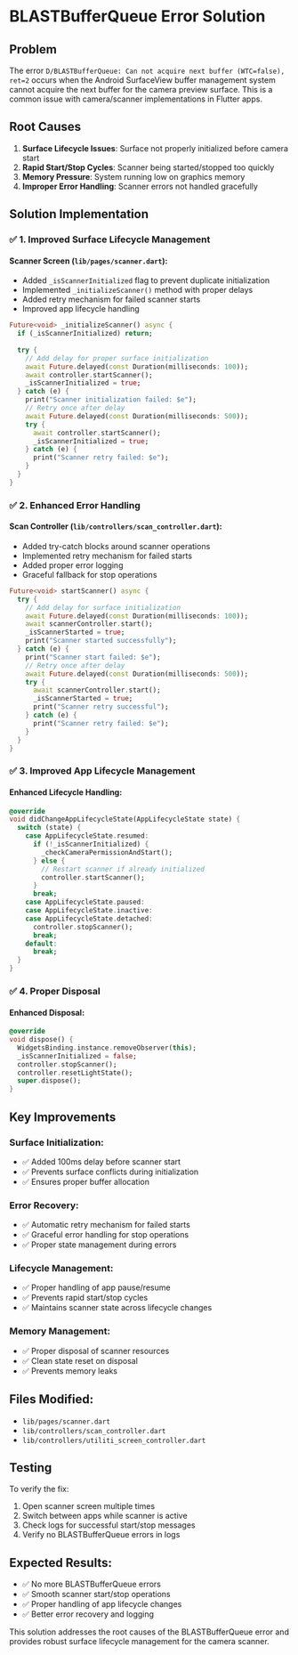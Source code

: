 # BLASTBufferQueue Error Solution

## Problem
The error `D/BLASTBufferQueue: Can not acquire next buffer (WTC=false), ret=2` occurs when the Android SurfaceView buffer management system cannot acquire the next buffer for the camera preview surface. This is a common issue with camera/scanner implementations in Flutter apps.

## Root Causes
1. **Surface Lifecycle Issues**: Surface not properly initialized before camera start
2. **Rapid Start/Stop Cycles**: Scanner being started/stopped too quickly
3. **Memory Pressure**: System running low on graphics memory
4. **Improper Error Handling**: Scanner errors not handled gracefully

## Solution Implementation

### ✅ **1. Improved Surface Lifecycle Management**

#### Scanner Screen (`lib/pages/scanner.dart`):
- Added `_isScannerInitialized` flag to prevent duplicate initialization
- Implemented `_initializeScanner()` method with proper delays
- Added retry mechanism for failed scanner starts
- Improved app lifecycle handling

```dart
Future<void> _initializeScanner() async {
  if (_isScannerInitialized) return;
  
  try {
    // Add delay for proper surface initialization
    await Future.delayed(const Duration(milliseconds: 100));
    await controller.startScanner();
    _isScannerInitialized = true;
  } catch (e) {
    print("Scanner initialization failed: $e");
    // Retry once after delay
    await Future.delayed(const Duration(milliseconds: 500));
    try {
      await controller.startScanner();
      _isScannerInitialized = true;
    } catch (e) {
      print("Scanner retry failed: $e");
    }
  }
}
```

### ✅ **2. Enhanced Error Handling**

#### Scan Controller (`lib/controllers/scan_controller.dart`):
- Added try-catch blocks around scanner operations
- Implemented retry mechanism for failed starts
- Added proper error logging
- Graceful fallback for stop operations

```dart
Future<void> startScanner() async {
  try {
    // Add delay for surface initialization
    await Future.delayed(const Duration(milliseconds: 100));
    await scannerController.start();
    _isScannerStarted = true;
    print("Scanner started successfully");
  } catch (e) {
    print("Scanner start failed: $e");
    // Retry once after delay
    await Future.delayed(const Duration(milliseconds: 500));
    try {
      await scannerController.start();
      _isScannerStarted = true;
      print("Scanner retry successful");
    } catch (e) {
      print("Scanner retry failed: $e");
    }
  }
}
```

### ✅ **3. Improved App Lifecycle Management**

#### Enhanced Lifecycle Handling:
```dart
@override
void didChangeAppLifecycleState(AppLifecycleState state) {
  switch (state) {
    case AppLifecycleState.resumed:
      if (!_isScannerInitialized) {
        _checkCameraPermissionAndStart();
      } else {
        // Restart scanner if already initialized
        controller.startScanner();
      }
      break;
    case AppLifecycleState.paused:
    case AppLifecycleState.inactive:
    case AppLifecycleState.detached:
      controller.stopScanner();
      break;
    default:
      break;
  }
}
```

### ✅ **4. Proper Disposal**

#### Enhanced Disposal:
```dart
@override
void dispose() {
  WidgetsBinding.instance.removeObserver(this);
  _isScannerInitialized = false;
  controller.stopScanner();
  controller.resetLightState();
  super.dispose();
}
```

## Key Improvements

### **Surface Initialization:**
- ✅ Added 100ms delay before scanner start
- ✅ Prevents surface conflicts during initialization
- ✅ Ensures proper buffer allocation

### **Error Recovery:**
- ✅ Automatic retry mechanism for failed starts
- ✅ Graceful error handling for stop operations
- ✅ Proper state management during errors

### **Lifecycle Management:**
- ✅ Proper handling of app pause/resume
- ✅ Prevents rapid start/stop cycles
- ✅ Maintains scanner state across lifecycle changes

### **Memory Management:**
- ✅ Proper disposal of scanner resources
- ✅ Clean state reset on disposal
- ✅ Prevents memory leaks

## Files Modified:
- `lib/pages/scanner.dart`
- `lib/controllers/scan_controller.dart`
- `lib/controllers/utiliti_screen_controller.dart`

## Testing
To verify the fix:
1. Open scanner screen multiple times
2. Switch between apps while scanner is active
3. Check logs for successful start/stop messages
4. Verify no BLASTBufferQueue errors in logs

## Expected Results:
- ✅ No more BLASTBufferQueue errors
- ✅ Smooth scanner start/stop operations
- ✅ Proper handling of app lifecycle changes
- ✅ Better error recovery and logging

This solution addresses the root causes of the BLASTBufferQueue error and provides robust surface lifecycle management for the camera scanner. 